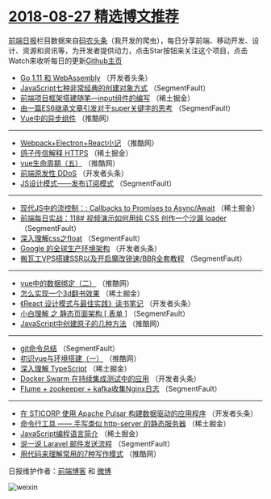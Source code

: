 # [2018-08-27 精选博文推荐](https://toutiao.qdkfweb.cn/date/2018/08/27)

[前端日报](https://qdkfweb.cn/c/news)栏目数据来自[码农头条](https://toutiao.qdkfweb.cn/)（我开发的爬虫），每日分享前端、移动开发、设计、资源和资讯等，为开发者提供动力，点击Star按钮来关注这个项目，点击Watch来收听每日的更新[Github主页](https://github.com/kujian/frontendDaily)
* [Go 1.11 和 WebAssembly](https://toutiao.qdkfweb.cn/84305.html) （开发者头条）
* [JavaScript七种非常经典的创建对象方式](https://toutiao.qdkfweb.cn/84266.html) （SegmentFault）
* [前端项目框架搭建随笔&#8212;input组件的编写](https://toutiao.qdkfweb.cn/84294.html) （稀土掘金）
* [由一篇ES6继承文章引发对于super关键字的思考](https://toutiao.qdkfweb.cn/84267.html) （SegmentFault）
* [Vue中的异步组件](https://toutiao.qdkfweb.cn/84331.html) （推酷网）

***
* [Webpack+Electron+React小记](https://toutiao.qdkfweb.cn/84324.html) （推酷网）
* [鸽子传信解释 HTTPS](https://toutiao.qdkfweb.cn/84293.html) （稀土掘金）
* [vue生命周期（五）](https://toutiao.qdkfweb.cn/84325.html) （推酷网）
* [前端原发性 DDoS](https://toutiao.qdkfweb.cn/84310.html) （开发者头条）
* [JS设计模式——发布订阅模式](https://toutiao.qdkfweb.cn/84280.html) （SegmentFault）

***
* [现代JS中的流控制：: Callbacks to Promises to Async/Await](https://toutiao.qdkfweb.cn/84289.html) （稀土掘金）
* [前端每日实战：118# 视频演示如何用纯 CSS 创作一个沙漏 loader](https://toutiao.qdkfweb.cn/84268.html) （SegmentFault）
* [深入理解css之float](https://toutiao.qdkfweb.cn/84271.html) （SegmentFault）
* [Google 的全球生产环境架构](https://toutiao.qdkfweb.cn/84308.html) （开发者头条）
* [搬瓦工VPS搭建SSR以及开启魔改锐速/BBR全套教程](https://toutiao.qdkfweb.cn/84274.html) （SegmentFault）

***
* [vue中的数据绑定（二）](https://toutiao.qdkfweb.cn/84328.html) （推酷网）
* [怎么实现一个3d翻书效果](https://toutiao.qdkfweb.cn/84287.html) （稀土掘金）
* [《React 设计模式与最佳实践》读书笔记](https://toutiao.qdkfweb.cn/84309.html) （开发者头条）
* [小白理解 之 静态页面架构  [ 表单 ]](https://toutiao.qdkfweb.cn/84275.html) （SegmentFault）
* [JavaScript中创建原子的几种方法](https://toutiao.qdkfweb.cn/84329.html) （推酷网）

***
* [git命令总结](https://toutiao.qdkfweb.cn/84277.html) （SegmentFault）
* [初识vue与环境搭建（一）](https://toutiao.qdkfweb.cn/84330.html) （推酷网）
* [深入理解 TypeScript](https://toutiao.qdkfweb.cn/84288.html) （稀土掘金）
* [Docker Swarm 在持续集成测试中的应用](https://toutiao.qdkfweb.cn/84311.html) （开发者头条）
* [Flume + zookeeper + kafka收集Nginx日志](https://toutiao.qdkfweb.cn/84281.html) （SegmentFault）

***
* [在 STICORP 使用 Apache Pulsar 构建数据驱动的应用程序](https://toutiao.qdkfweb.cn/84312.html) （开发者头条）
* [命令行工具 —— 手写类似 http-server 的静态服务器](https://toutiao.qdkfweb.cn/84292.html) （稀土掘金）
* [JavaScript编程语言简介](https://toutiao.qdkfweb.cn/84290.html) （稀土掘金）
* [说一说 Laravel 邮件发送流程](https://toutiao.qdkfweb.cn/84269.html) （SegmentFault）
* [用代码来理解常用的7种写作模式](https://toutiao.qdkfweb.cn/84322.html) （推酷网）

日报维护作者：[前端博客](https://qdkfweb.cn/) 和 [微博](https://qdkfweb.cn/go/weibo)

![weixin](https://user-images.githubusercontent.com/3055447/38468989-651132ac-3b80-11e8-8e6b-15122322a9d7.png)